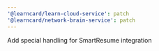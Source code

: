 ```yaml
---
'@learncard/learn-cloud-service': patch
'@learncard/network-brain-service': patch
---
```


Add special handling for SmartResume integration

